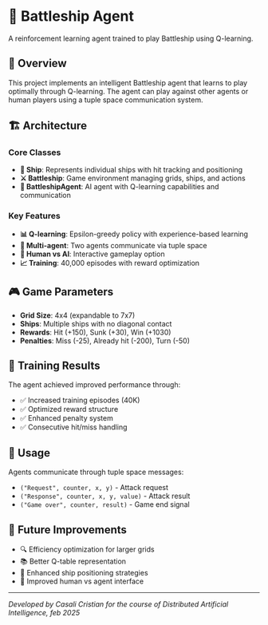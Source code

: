 # 🚢 Battleship Agent

A reinforcement learning agent trained to play Battleship using Q-learning.

## 🎯 Overview

This project implements an intelligent Battleship agent that learns to play optimally through Q-learning. The agent can play against other agents or human players using a tuple space communication system.

## 🏗️ Architecture

### Core Classes
- **🚢 Ship**: Represents individual ships with hit tracking and positioning
- **⚔️ Battleship**: Game environment managing grids, ships, and actions
- **🤖 BattleshipAgent**: AI agent with Q-learning capabilities and communication

### Key Features
- **📊 Q-learning**: Epsilon-greedy policy with experience-based learning
- **🔄 Multi-agent**: Two agents communicate via tuple space
- **👤 Human vs AI**: Interactive gameplay option
- **📈 Training**: 40,000 episodes with reward optimization

## 🎮 Game Parameters

- **Grid Size**: 4x4 (expandable to 7x7)
- **Ships**: Multiple ships with no diagonal contact
- **Rewards**: Hit (+150), Sunk (+30), Win (+1030)
- **Penalties**: Miss (-25), Already hit (-200), Turn (-50)

## 🚀 Training Results

The agent achieved improved performance through:
- ✅ Increased training episodes (40K)
- ✅ Optimized reward structure
- ✅ Enhanced penalty system
- ✅ Consecutive hit/miss handling

## 🔧 Usage

Agents communicate through tuple space messages:
- `("Request", counter, x, y)` - Attack request
- `("Response", counter, x, y, value)` - Attack result
- `("Game over", counter, result)` - Game end signal

## 🎯 Future Improvements

- 🔍 Efficiency optimization for larger grids
- 📚 Better Q-table representation
- 🎲 Enhanced ship positioning strategies
- 🎨 Improved human vs agent interface

---

*Developed by Casali Cristian for the course of Distributed Artificial Intelligence, feb 2025*
